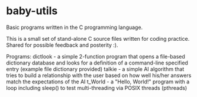 # baby-utils
Basic programs written in the C programming language.

This is a small set of stand-alone C source files written for coding practice. Shared for possible feedback and posterity :).

Programs:
dictlook - a simple 2-function program that opens a file-based dictionary database and looks for a definition of a command-line specified entry (example file dictionary provided)
talkie - a simple AI algorithm that tries to build a relationship with the user based on how well his/her answers match the expectations of the AI
t_World - a "Hello, World!" program with a loop including sleep() to test multi-threading via POSIX threads (pthreads)

